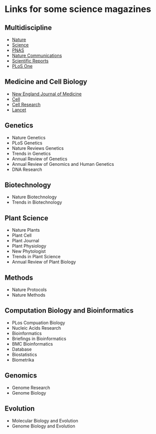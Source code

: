 Links for some science magazines
======

Multidiscipline
------

* [Nature](http://www.nature.com/nature/current_issue.html)
* [Science](http://www.sciencemag.org/content/current)
* [PNAS](http://www.pnas.org/content/current)
* [Nature Communications](http://www.nature.com/ncomms/)
* [Scientific Reports](http://www.nature.com/srep)
* [PLoS One](http://www.plosone.org)

Medicine and Cell Biology
------

* [New England Journal of Medicine](http://www.nejm.org)
* [Cell](http://www.cell.com/cell/current)
* [Cell Research](http://www.cell-research.com)
* [Lancet](http://www.thelancet.com)

Genetics
------

* Nature Genetics
* PLoS Genetics
* Nature Reviews Genetics
* Trends in Genetics
* Annual Review of Genetics
* Annual Review of Genomics and Human Genetics
* DNA Research

Biotechnology
------

* Nature Biotechnology
* Trends in Biotechnology

Plant Science
------

* Nature Plants
* Plant Cell
* Plant Journal
* Plant Physiology
* New Phytologist
* Trends in Plant Science
* Annual Review of Plant Biology

Methods
------

* Nature Protocols
* Nature Methods

Computation Biology and Bioinformatics
------

* PLos Compuation Biology
* Nucleic Acids Research
* Bioinformatics
* Briefings in Bioinformatics
* BMC Bioinformatics
* Database
* Biostatistics
* Biometrika

Genomics
------

* Genome Research
* Genome Biology

Evolution
-----

* Molecular Biology and Evolution
* Genome Biology and Evolution



